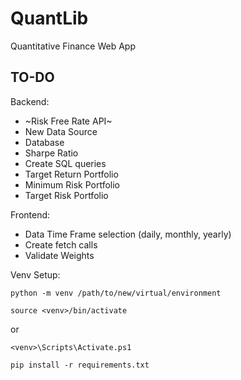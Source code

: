 # QuantLib
Quantitative Finance Web App

## TO-DO
Backend:
- ~Risk Free Rate API~
- New Data Source
- Database
- Sharpe Ratio
- Create SQL queries
- Target Return Portfolio
- Minimum Risk Portfolio
- Target Risk Portfolio

Frontend:
- Data Time Frame selection (daily, monthly, yearly)
- Create fetch calls
- Validate Weights

Venv Setup:
```
python -m venv /path/to/new/virtual/environment
```
```
source <venv>/bin/activate
```
or
```
<venv>\Scripts\Activate.ps1
```

```
pip install -r requirements.txt
```